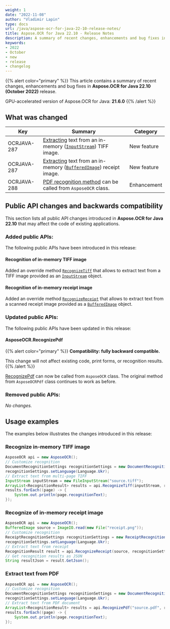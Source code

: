 ```yaml
---
weight: 1
date: "2022-11-08"
author: "Vladimir Lapin"
type: docs
url: /java/aspose-ocr-for-java-22-10-release-notes/
title: Aspose.OCR for Java 22.10 - Release Notes
description: A summary of recent changes, enhancements and bug fixes in Aspose.OCR for Java 22.10 (October 2022) release.
keywords:
- 2022
- October
- new
- release
- changelog
---
```


{{% alert color="primary" %}}
This article contains a summary of recent changes, enhancements and bug fixes in **Aspose.OCR for Java 22.10 (October 2022)** release.

GPU-accelerated version of Aspose.OCR for Java: **21.6.0**
{{% /alert %}}

## What was changed

Key | Summary | Category
--- | ------- | --------
OCRJAVA-287 | [Extracting](/ocr/java/recognition/tiff/) text from an in-memory ([`InputStream`](https://docs.oracle.com/javase/8/docs/api/java/io/InputStream.html)) TIFF image. | New feature
OCRJAVA-287 | [Extracting](/ocr/java/recognition/receipt/) text from an in-memory ([`BufferedImage`](https://docs.oracle.com/javase/8/docs/api/java/awt/image/BufferedImage.html)) receipt image. | New feature
OCRJAVA-288 | [PDF recognition method](https://docs.aspose.com/ocr/java/recognition/pdf/) can be called from `AsposeOCR` class. | Enhancement

## Public API changes and backwards compatibility

This section lists all public API changes introduced in **Aspose.OCR for Java 22.10** that may affect the code of existing applications.

### Added public APIs:

The following public APIs have been introduced in this release:

#### Recognition of in-memory TIFF image

Added an override method [`RecognizeTiff`](/ocr/java/recognition/tiff/) that allows to extract text from a TIFF image provided as an [`InputStream`](https://docs.oracle.com/javase/8/docs/api/java/io/InputStream.html) object.

#### Recognition of in-memory receipt image

Added an override method [`RecognizeReceipt`](/ocr/java/recognition/receipt/) that allows to extract text from a scanned receipt image provided as a [`BufferedImage`](https://docs.oracle.com/javase/8/docs/api/java/awt/image/BufferedImage.html) object.

### Updated public APIs:

The following public APIs have been updated in this release:

#### AsposeOCR.RecognizePdf

{{% alert color="primary" %}}
**Compatibility: fully backward compatible.**

This change will not affect existing code, print forms, or recognition results.
{{% /alert %}}

[RecognizePdf](/ocr/java/recognition/pdf/) can now be called from `AsposeOCR` class. The original method from `AsposeOCRPdf` class continues to work as before.

### Removed public APIs:

_No changes._

## Usage examples

The examples below illustrates the changes introduced in this release:

### Recognize in-memory TIFF image

```java
AsposeOCR api = new AsposeOCR();
// Customize recognition
DocumentRecognitionSettings recognitionSettings = new DocumentRecognitionSettings();
recognitionSettings.setLanguage(Language.Ukr);
// Extract text from multi-page TIFF
InputStream inputStream = new FileInputStream("source.tiff");
ArrayList<RecognitionResult> results = api.RecognizeTiff(inputStream, recognitionSettings);
results.forEach((page) -> {
	System.out.println(page.recognitionText);
});
```

### Recognize of in-memory receipt image

```java
AsposeOCR api = new AsposeOCR();
BufferedImage source = ImageIO.read(new File("receipt.png"));
// Customize recognition
ReceiptRecognitionSettings recognitionSettings = new ReceiptRecognitionSettings();
recognitionSettings.setLanguage(Language.Ukr);
// Extract text from receipt
RecognitionResult result = api.RecognizeReceipt(source, recognitionSettings);
// Get recognition results as JSON
String resultJson = result.GetJson();
```

### Extract text from PDF

```java
AsposeOCR api = new AsposeOCR();
// Customize recognition
DocumentRecognitionSettings recognitionSettings = new DocumentRecognitionSettings();
recognitionSettings.setLanguage(Language.Ukr);
// Extract text from PDF document
ArrayList<RecognitionResult> results = api.RecognizePdf("source.pdf", recognitionSettings);
results.forEach((page) -> {
	System.out.println(page.recognitionText);
});
```
